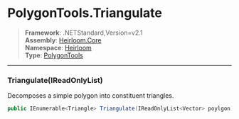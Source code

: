 # PolygonTools.Triangulate

> **Framework**: .NETStandard,Version=v2.1  
> **Assembly**: [Heirloom.Core][0]  
> **Namespace**: [Heirloom][0]  
> **Type**: [PolygonTools][1]  

--------------------------------------------------------------------------------

### Triangulate(IReadOnlyList<Vector>)

Decomposes a simple polygon into constituent triangles.

```cs
public IEnumerable<Triangle> Triangulate(IReadOnlyList<Vector> poylgon)
```

[0]: ..\Heirloom.Core.md
[1]: Heirloom.PolygonTools.md
